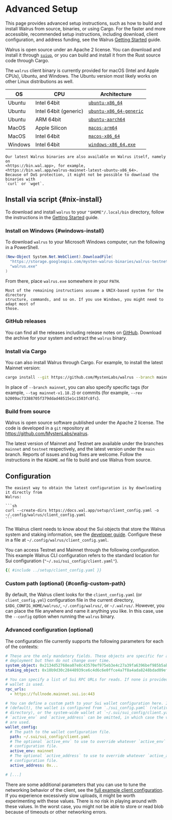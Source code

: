 # Advanced Setup

This page provides advanced setup instructions, such as how to build and install
Walrus from source, binaries, or using Cargo. For the faster and more accessible,
recommended setup instructions, including download, client configuration, and address
funding, see the Walrus [Getting Started](./setup.md) guide.

Walrus is open source under an Apache 2 license. You can download and install it through
[`suiup`](https://github.com/MystenLabs/suiup/commits/main/), or you can build and
install it from the Rust source code through Cargo.

The `walrus` client binary is currently provided for macOS (Intel and Apple CPUs),
Ubuntu, and Windows. The Ubuntu version most likely works on other Linux distributions
as well.

| OS      | CPU                   | Architecture                                                                                                                 |
| ------- | --------------------- | ---------------------------------------------------------------------------------------------------------------------------- |
| Ubuntu  | Intel 64bit           | [`ubuntu-x86_64`](https://storage.googleapis.com/mysten-walrus-binaries/walrus-mainnet-latest-ubuntu-x86_64)                 |
| Ubuntu  | Intel 64bit (generic) | [`ubuntu-x86_64-generic`](https://storage.googleapis.com/mysten-walrus-binaries/walrus-mainnet-latest-ubuntu-x86_64-generic) |
| Ubuntu  | ARM 64bit             | [`ubuntu-aarch64`](https://storage.googleapis.com/mysten-walrus-binaries/walrus-mainnet-latest-ubuntu-aarch64)               |
| MacOS   | Apple Silicon         | [`macos-arm64`](https://storage.googleapis.com/mysten-walrus-binaries/walrus-mainnet-latest-macos-arm64)                     |
| MacOS   | Intel 64bit           | [`macos-x86_64`](https://storage.googleapis.com/mysten-walrus-binaries/walrus-mainnet-latest-macos-x86_64)                   |
| Windows | Intel 64bit           | [`windows-x86_64.exe`](https://storage.googleapis.com/mysten-walrus-binaries/walrus-mainnet-latest-windows-x86_64.exe)       |

```admonish tip
Our latest Walrus binaries are also available on Walrus itself, namely on
<https://bin.wal.app>, for example,
<https://bin.wal.app/walrus-mainnet-latest-ubuntu-x86_64>.
Because of DoS protection, it might not be possible to download the binaries with
`curl` or `wget`.
```

## Install via script {#nix-install}

To download and install `walrus` to your `"$HOME"/.local/bin` directory, follow the
instructions in the [Getting Started](./setup.md) guide.

### Install on Windows {#windows-install}

To download `walrus` to your Microsoft Windows computer, run the following in a
PowerShell.

```PowerShell
(New-Object System.Net.WebClient).DownloadFile(
  "https://storage.googleapis.com/mysten-walrus-binaries/walrus-testnet-latest-windows-x86_64.exe",
  "walrus.exe"
)
```

From there, place `walrus.exe` somewhere in your `PATH`.

```admonish title="Windows"
Most of the remaining instructions assume a UNIX-based system for the directory
structure, commands, and so on. If you use Windows, you might need to adapt most of
those.
```

### GitHub releases

You can find all the releases including release notes on
[GitHub](https://github.com/MystenLabs/walrus/releases). Download the archive for your
system and extract the `walrus` binary.

### Install via Cargo

You can also install Walrus through Cargo. For example, to install the latest Mainnet
version:

```sh
cargo install --git https://github.com/MystenLabs/walrus --branch mainnet walrus-service --locked
```

In place of `--branch mainnet`, you can also specify specific tags (for example,
`--tag mainnet-v1.18.2`) or commits (for example,
`--rev b2009ac73388705f379ddad48515e1c1503fc8fc`).

### Build from source

Walrus is open source software published under the Apache 2 license. The code is
developed in a `git` repository at <https://github.com/MystenLabs/walrus>.

The latest version of Mainnet and Testnet are available under the branches `mainnet` and
`testnet` respectively, and the latest version under the `main` branch. Reports of issues
and bug fixes are welcome. Follow the instructions in the `README.md` file to build and
use Walrus from source.

## Configuration

````admonish tip
The easiest way to obtain the latest configuration is by downloading it directly from
Walrus:

```sh
curl --create-dirs https://docs.wal.app/setup/client_config.yaml -o ~/.config/walrus/client_config.yaml
```
````

<!-- markdownlint-enable code-fence-style -->

The Walrus client needs to know about the Sui objects that store the Walrus system and
staking information, see the
[developer guide](../dev-guide/sui-struct.md#system-and-staking-information). Configure
these in a file at `~/.config/walrus/client_config.yaml`.

You can access Testnet and Mainnet through the following configuration. This example
Walrus CLI configuration refers to the standard location for Sui configuration
(`"~/.sui/sui_config/client.yaml"`).

```yaml
{{ #include ../setup/client_config.yaml }}
```

<!-- markdownlint-disable code-fence-style -->

### Custom path (optional) {#config-custom-path}

By default, the Walrus client looks for the `client_config.yaml` (or
`client_config.yml`) configuration file in the current directory,
`$XDG_CONFIG_HOME/walrus/`, `~/.config/walrus/`, or `~/.walrus/`. However, you can place
the file anywhere and name it anything you like. In this case, use the `--config` option
when running the `walrus` binary.

### Advanced configuration (optional)

The configuration file currently supports the following parameters for each of the
contexts:

```yaml
# These are the only mandatory fields. These objects are specific for a particular Walrus
# deployment but then do not change over time.
system_object: 0x2134d52768ea07e8c43570ef975eb3e4c27a39fa6396bef985b5abc58d03ddd2
staking_object: 0x10b9d30c28448939ce6c4d6c6e0ffce4a7f8a4ada8248bdad09ef8b70e4a3904

# You can specify a list of Sui RPC URLs for reads. If none is provided, the RPC URL in the Sui
# wallet is used.
rpc_urls:
  - https://fullnode.mainnet.sui.io:443

# You can define a custom path to your Sui wallet configuration here. If this is unset or `null`
# (default), the wallet is configured from `./sui_config.yaml` (relative to your current working
# directory), or the system-wide wallet at `~/.sui/sui_config/client.yaml` in this order. Both
# `active_env` and `active_address` can be omitted, in which case the values from the Sui wallet
# are used.
wallet_config:
  # The path to the wallet configuration file.
  path: ~/.sui/sui_config/client.yaml
  # The optional `active_env` to use to override whatever `active_env` is listed in the
  # configuration file.
  active_env: mainnet
  # The optional `active_address` to use to override whatever `active_address` is listed in the
  # configuration file.
  active_address: 0x...

# [...]
```

There are some additional parameters that you can use to tune the networking behavior of
the client, see the
[full example client configuration](../setup/client_config_example.yaml). If you
experience excessively slow uploads, it might be worth experimenting with these values.
There is no risk in playing around with these values. In the worst case, you might not be
able to store or read blob because of timeouts or other networking errors.
